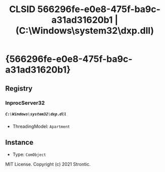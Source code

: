 ﻿---
title: "CLSID 566296fe-e0e8-475f-ba9c-a31ad31620b1 | (C:\\Windows\\system32\\dxp.dll)"
excerpt: What is COM-Object CLSID 566296fe-e0e8-475f-ba9c-a31ad31620b1?
---

# {566296fe-e0e8-475f-ba9c-a31ad31620b1}


## Registry


### InprocServer32

##### `C:\Windows\system32\dxp.dll`
* ThreadingModel: `Apartment`

## Instance

* Type: `ComObject`

MIT License. Copyright (c) 2021 Strontic.


